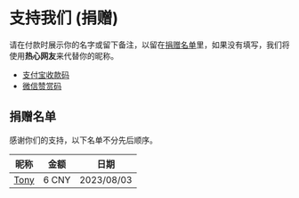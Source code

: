 # 支持我们 (捐赠)
请在付款时展示你的名字或留下备注，以留在[捐赠名单](#_1)里，如果没有填写，我们将使用**热心网友**来代替你的昵称。

- [支付宝收款码](./assets/img/alipay.jpg)
- [微信赞赏码](./assets/img/wechat_reward_qrcode.png)

## 捐赠名单
感谢你们的支持，以下名单不分先后顺序。

| 昵称 | 金额 | 日期 |
|:--:|:--:|:--:|
| [Tony](https://blog.iamsjy.com) | 6 CNY | 2023/08/03 |
